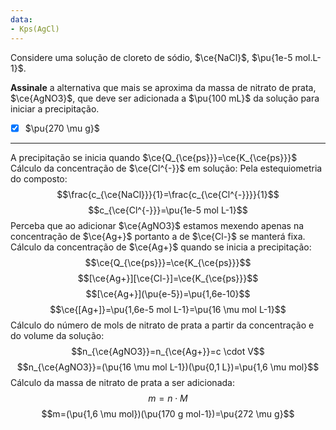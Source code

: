 ```yaml
---
data:
- Kps(AgCl)
---
```


Considere uma solução de cloreto de sódio, $\ce{NaCl}$, $\pu{1e-5 mol.L-1}$.

**Assinale** a alternativa que mais se aproxima da massa de nitrato de prata, $\ce{AgNO3}$, que deve ser adicionada a $\pu{100 mL}$ da solução para iniciar a precipitação.

- [x] $\pu{270 \mu g}$


---

A precipitação se inicia quando $\ce{Q_{\ce{ps}}}=\ce{K_{\ce{ps}}}$
Cálculo da concentração de $\ce{Cl^{-}}$ em solução:
Pela estequiometria do composto:
$$\frac{c_{\ce{NaCl}}}{1}=\frac{c_{\ce{Cl^{-}}}}{1}$$
$$c_{\ce{Cl^{-}}}=\pu{1e-5 mol L-1}$$
Perceba que ao adicionar $\ce{AgNO3}$ estamos mexendo apenas na concentração de $\ce{Ag+}$ portanto a de $\ce{Cl-}$ se manterá fixa.
Cálculo da concentração de $\ce{Ag+}$ quando se inicia a precipitação:
$$\ce{Q_{\ce{ps}}}=\ce{K_{\ce{ps}}}$$
$$[\ce{Ag+}][\ce{Cl-}]=\ce{K_{\ce{ps}}}$$
$$[\ce{Ag+}](\pu{e-5})=\pu{1,6e-10}$$
$$\ce{[Ag+]}=\pu{1,6e-5 mol L-1}=\pu{16 \mu mol L-1}$$
Cálculo do número de mols de nitrato de prata a partir da concentração e do volume da solução:
$$n_{\ce{AgNO3}}=n_{\ce{Ag+}}=c \cdot V$$
$$n_{\ce{AgNO3}}=(\pu{16 \mu mol L-1})(\pu{0,1 L})=\pu{1,6 \mu mol}$$
Cálculo da massa de nitrato de prata a ser adicionada:
$$m= n \cdot M$$
$$m=(\pu{1,6 \mu mol})(\pu{170 g mol-1})=\pu{272 \mu g}$$
